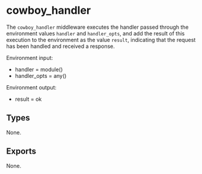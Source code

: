 cowboy_handler
==============

The `cowboy_handler` middleware executes the handler passed
through the environment values `handler` and `handler_opts`,
and add the result of this execution to the environment as
the value `result`, indicating that the request has been
handled and received a response.

Environment input:
 *  handler = module()
 *  handler_opts = any()

Environment output:
 *  result = ok

Types
-----

None.

Exports
-------

None.
